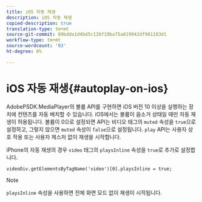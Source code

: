 ```yaml
---
title: iOS 자동 재생
description: iOS 자동 재생
copied-description: true
translation-type: tm+mt
source-git-commit: 89bdda1d4bd5c126f19ba75a819942df901183d1
workflow-type: tm+mt
source-wordcount: '93'
ht-degree: 0%

---
```



# iOS 자동 재생{#autoplay-on-ios}

AdobePSDK.MediaPlayer의 볼륨 API를 구현하면 iOS 버전 10 이상을 실행하는 장치에 컨텐츠를 자동 배치할 수 있습니다. iOS에서는 볼륨이 음소거 상태일 때만 자동 재생이 허용됩니다. 볼륨이 0으로 설정되면 API는 비디오 태그의 `muted` 속성을 `true`으로 설정하고, 그렇지 않으면 `muted` 속성이 `false`으로 설정됩니다. `play` API는 사용자 상호 작용 또는 사용자 제스처 없이 재생을 시작합니다.

iPhone의 자동 재생의 경우 `video` 태그의 `playsInline` 속성을 `true`로 추가로 설정합니다.

```
videoDiv.getElementsByTagName('video')[0].playsInline = true;
```

>[!NOTE]
>
>`playsInline` 속성을 사용하면 전체 화면 모드 없이 재생이 시작됩니다.

